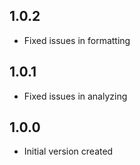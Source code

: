 ## 1.0.2

- Fixed issues in formatting

## 1.0.1

- Fixed issues in analyzing

## 1.0.0

- Initial version created
